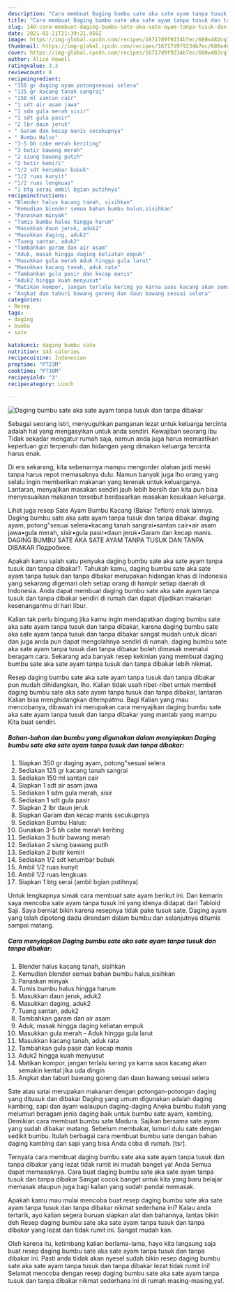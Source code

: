 ```yaml
---
description: "Cara membuat Daging bumbu sate aka sate ayam tanpa tusuk dan tanpa dibakar yang lezat dan Mudah Dibuat"
title: "Cara membuat Daging bumbu sate aka sate ayam tanpa tusuk dan tanpa dibakar yang lezat dan Mudah Dibuat"
slug: 148-cara-membuat-daging-bumbu-sate-aka-sate-ayam-tanpa-tusuk-dan-tanpa-dibakar-yang-lezat-dan-mudah-dibuat
date: 2021-02-21T21:39:21.959Z
image: https://img-global.cpcdn.com/recipes/16717d9f9234b7ec/680x482cq70/daging-bumbu-sate-aka-sate-ayam-tanpa-tusuk-dan-tanpa-dibakar-foto-resep-utama.jpg
thumbnail: https://img-global.cpcdn.com/recipes/16717d9f9234b7ec/680x482cq70/daging-bumbu-sate-aka-sate-ayam-tanpa-tusuk-dan-tanpa-dibakar-foto-resep-utama.jpg
cover: https://img-global.cpcdn.com/recipes/16717d9f9234b7ec/680x482cq70/daging-bumbu-sate-aka-sate-ayam-tanpa-tusuk-dan-tanpa-dibakar-foto-resep-utama.jpg
author: Alice Howell
ratingvalue: 3.3
reviewcount: 8
recipeingredient:
- "350 gr daging ayam potongsesuai selera"
- "125 gr kacang tanah sangrai"
- "150 ml santan cair"
- "1 sdt air asam jawa"
- "1 sdm gula merah sisir"
- "1 sdt gula pasir"
- "2 lbr daun jeruk"
- " Garam dan kecap manis secukupnya"
- " Bumbu Halus"
- "3-5 bh cabe merah keriting"
- "3 butir bawang merah"
- "2 siung bawang putih"
- "2 butir kemiri"
- "1/2 sdt ketumbar bubuk"
- "1/2 ruas kunyit"
- "1/2 ruas lengkuas"
- "1 btg serai ambil bgian putihnya"
recipeinstructions:
- "Blender halus kacang tanah, sisihkan"
- "Kemudian blender semua bahan bumbu halus,sisihkan"
- "Panaskan minyak"
- "Tumis bumbu halus hingga harum"
- "Masukkan daun jeruk, aduk2"
- "Masukkan daging, aduk2"
- "Tuang santan, aduk2"
- "Tambahkan garam dan air asam"
- "Aduk, masak hingga daging keliatan empuk"
- "Masukkan gula merah Aduk hingga gula larut"
- "Masukkan kacang tanah, aduk rata"
- "Tambahkan gula pasir dan kecap manis"
- "Aduk2 hingga kuah menyusut"
- "Matikan kompor, jangan terlalu kering ya karna saos kacang akan semakin kental jika uda dingin"
- "Angkat dan taburi bawang goreng dan daun bawang sesuai selera"
categories:
- Resep
tags:
- daging
- bumbu
- sate

katakunci: daging bumbu sate 
nutrition: 143 calories
recipecuisine: Indonesian
preptime: "PT23M"
cooktime: "PT30M"
recipeyield: "3"
recipecategory: Lunch

---
```



![Daging bumbu sate aka sate ayam tanpa tusuk dan tanpa dibakar](https://img-global.cpcdn.com/recipes/16717d9f9234b7ec/680x482cq70/daging-bumbu-sate-aka-sate-ayam-tanpa-tusuk-dan-tanpa-dibakar-foto-resep-utama.jpg)

Sebagai seorang istri, menyuguhkan panganan lezat untuk keluarga tercinta adalah hal yang mengasyikan untuk anda sendiri. Kewajiban seorang ibu Tidak sekadar mengatur rumah saja, namun anda juga harus memastikan keperluan gizi terpenuhi dan hidangan yang dimakan keluarga tercinta harus enak.

Di era  sekarang, kita sebenarnya mampu mengorder olahan jadi meski tanpa harus repot memasaknya dulu. Namun banyak juga lho orang yang selalu ingin memberikan makanan yang terenak untuk keluarganya. Lantaran, menyajikan masakan sendiri jauh lebih bersih dan kita pun bisa menyesuaikan makanan tersebut berdasarkan masakan kesukaan keluarga. 

Lihat juga resep Sate Ayam Bumbu Kacang (Bakar Teflon) enak lainnya. Daging bumbu sate aka sate ayam tanpa tusuk dan tanpa dibakar. daging ayam, potong&#34;sesuai selera•kacang tanah sangrai•santan cair•air asam jawa•gula merah, sisir•gula pasir•daun jeruk•Garam dan kecap manis. DAGING BUMBU SATE AKA SATE AYAM TANPA TUSUK DAN TANPA DIBAKAR Подробнее.

Apakah kamu salah satu penyuka daging bumbu sate aka sate ayam tanpa tusuk dan tanpa dibakar?. Tahukah kamu, daging bumbu sate aka sate ayam tanpa tusuk dan tanpa dibakar merupakan hidangan khas di Indonesia yang sekarang digemari oleh setiap orang di hampir setiap daerah di Indonesia. Anda dapat membuat daging bumbu sate aka sate ayam tanpa tusuk dan tanpa dibakar sendiri di rumah dan dapat dijadikan makanan kesenanganmu di hari libur.

Kalian tak perlu bingung jika kamu ingin mendapatkan daging bumbu sate aka sate ayam tanpa tusuk dan tanpa dibakar, karena daging bumbu sate aka sate ayam tanpa tusuk dan tanpa dibakar sangat mudah untuk dicari dan juga anda pun dapat mengolahnya sendiri di rumah. daging bumbu sate aka sate ayam tanpa tusuk dan tanpa dibakar boleh dimasak memalui beragam cara. Sekarang ada banyak resep kekinian yang membuat daging bumbu sate aka sate ayam tanpa tusuk dan tanpa dibakar lebih nikmat.

Resep daging bumbu sate aka sate ayam tanpa tusuk dan tanpa dibakar pun mudah dihidangkan, lho. Kalian tidak usah ribet-ribet untuk membeli daging bumbu sate aka sate ayam tanpa tusuk dan tanpa dibakar, lantaran Kalian bisa menghidangkan ditempatmu. Bagi Kalian yang mau mencobanya, dibawah ini merupakan cara menyajikan daging bumbu sate aka sate ayam tanpa tusuk dan tanpa dibakar yang mantab yang mampu Kita buat sendiri.

<!--inarticleads1-->

##### Bahan-bahan dan bumbu yang digunakan dalam menyiapkan Daging bumbu sate aka sate ayam tanpa tusuk dan tanpa dibakar:

1. Siapkan 350 gr daging ayam, potong&#34;sesuai selera
1. Sediakan 125 gr kacang tanah sangrai
1. Sediakan 150 ml santan cair
1. Siapkan 1 sdt air asam jawa
1. Sediakan 1 sdm gula merah, sisir
1. Sediakan 1 sdt gula pasir
1. Siapkan 2 lbr daun jeruk
1. Siapkan  Garam dan kecap manis secukupnya
1. Sediakan  Bumbu Halus:
1. Gunakan 3-5 bh cabe merah keriting
1. Sediakan 3 butir bawang merah
1. Sediakan 2 siung bawang putih
1. Sediakan 2 butir kemiri
1. Sediakan 1/2 sdt ketumbar bubuk
1. Ambil 1/2 ruas kunyit
1. Ambil 1/2 ruas lengkuas
1. Siapkan 1 btg serai (ambil bgian putihnya)


Untuk lengkapnya simak cara membuat sate ayam berikut ini. Dan kemarin saya mencoba sate ayam tanpa tusuk ini yang idenya didapat dari Tabloid Saji. Saya berniat bikin karena resepnya tidak pake tusuk sate. Daging ayam yang telah dipotong dadu direndam dalam bumbu dan selanjutnya ditumis sampai matang. 

<!--inarticleads2-->

##### Cara menyiapkan Daging bumbu sate aka sate ayam tanpa tusuk dan tanpa dibakar:

1. Blender halus kacang tanah, sisihkan
1. Kemudian blender semua bahan bumbu halus,sisihkan
1. Panaskan minyak
1. Tumis bumbu halus hingga harum
1. Masukkan daun jeruk, aduk2
1. Masukkan daging, aduk2
1. Tuang santan, aduk2
1. Tambahkan garam dan air asam
1. Aduk, masak hingga daging keliatan empuk
1. Masukkan gula merah - Aduk hingga gula larut
1. Masukkan kacang tanah, aduk rata
1. Tambahkan gula pasir dan kecap manis
1. Aduk2 hingga kuah menyusut
1. Matikan kompor, jangan terlalu kering ya karna saos kacang akan semakin kental jika uda dingin
1. Angkat dan taburi bawang goreng dan daun bawang sesuai selera


Sate atau satai merupakan makanan dengan potongan-potongan daging yang ditusuk dan dibakar Daging yang umum digunakan adalah daging kambing, sapi dan ayam walaupun daging-daging Aneka bumbu itulah yang melumuri beragam jenis daging baik untuk bumbu sate ayam, kambing. Demikian cara membuat bumbu sate Madura. Sajikan bersama sate ayam yang sudah dibakar matang. Sebelum membakar, lumuri dulu sate dengan sedikit bumbu. Itulah berbagai cara membuat bumbu sate dengan bahan daging kambing dan sapi yang bisa Anda coba di rumah. [tsr]. 

Ternyata cara membuat daging bumbu sate aka sate ayam tanpa tusuk dan tanpa dibakar yang lezat tidak rumit ini mudah banget ya! Anda Semua dapat memasaknya. Cara buat daging bumbu sate aka sate ayam tanpa tusuk dan tanpa dibakar Sangat cocok banget untuk kita yang baru belajar memasak ataupun juga bagi kalian yang sudah pandai memasak.

Apakah kamu mau mulai mencoba buat resep daging bumbu sate aka sate ayam tanpa tusuk dan tanpa dibakar nikmat sederhana ini? Kalau anda tertarik, ayo kalian segera buruan siapkan alat dan bahannya, lantas bikin deh Resep daging bumbu sate aka sate ayam tanpa tusuk dan tanpa dibakar yang lezat dan tidak rumit ini. Sangat mudah kan. 

Oleh karena itu, ketimbang kalian berlama-lama, hayo kita langsung saja buat resep daging bumbu sate aka sate ayam tanpa tusuk dan tanpa dibakar ini. Pasti anda tiidak akan nyesel sudah bikin resep daging bumbu sate aka sate ayam tanpa tusuk dan tanpa dibakar lezat tidak rumit ini! Selamat mencoba dengan resep daging bumbu sate aka sate ayam tanpa tusuk dan tanpa dibakar nikmat sederhana ini di rumah masing-masing,ya!.

